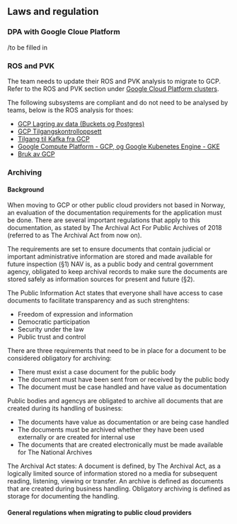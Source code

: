 ## Laws and regulation

### DPA with Google Cloue Platform
/to be filled in

### ROS and PVK

The team needs to update their ROS and PVK analysis to migrate to GCP.
Refer to the ROS and PVK section under [Google Cloud Platform clusters](gcp.md).

The following subsystems are compliant and do not need to be analysed by teams, below is the ROS analysis for thoes:

* [GCP Lagring av data (Buckets og Postgres)](https://apps.powerapps.com/play/f8517640-ea01-46e2-9c09-be6b05013566?ID=219)
* [GCP Tilgangskontrolloppsett](https://apps.powerapps.com/play/f8517640-ea01-46e2-9c09-be6b05013566?ID=218)
* [Tilgang til Kafka fra GCP](https://apps.powerapps.com/play/f8517640-ea01-46e2-9c09-be6b05013566?ID=229)
* [Google Compute Platform - GCP, og Google Kubenetes Engine - GKE](https://apps.powerapps.com/play/f8517640-ea01-46e2-9c09-be6b05013566?ID=95)
* [Bruk av GCP](https://apps.powerapps.com/play/f8517640-ea01-46e2-9c09-be6b05013566?ID=222)

### Archiving

#### Background

When moving to GCP or other public cloud providers not based in Norway, an evaluation of the documentation requirements for the application must be done. There are several important regulations that apply to this documentation, as stated by The Archival Act For Public Archives of 2018 (referred to as The Archival Act from now on).

The requirements are set to ensure documents that contain judicial or important administrative information are stored and made available for future inspection (§1)
NAV is, as a public body and central government agency, obligated to keep archival records to make sure the documents are stored safely as information sources for present and future (§2).

The Public Information Act states that everyone shall have access to case documents to facilitate transparency and as such strenghtens:
- Freedom of expression and information
- Democratic participation
- Security under the law
- Public trust and control

There are three requirements that need to be in place for a document to be considered obligatory for archiving:
- There must exist a case document for the public body
- The document must have been sent from or received by the public body
- The document must be case handled and have value as documentation

Public bodies and agencys are obligated to archive all documents that are created during its handling of business: 
- The documents have value as documentation or are being case handled
- The documents must be archived whether they have been used externally or are created for internal use
- The documents that are created electronically must be made available for The National Archives

The Archival Act states:
A document is defined, by The Archival Act, as a logically limited source of information stored no a media for subsequent reading, listening, viewing or transfer.
An archive is defined as documents that are created during business handling.
Obligatory archiving is defined as storage for documenting the handling.

#### General regulations when migrating to public cloud providers

